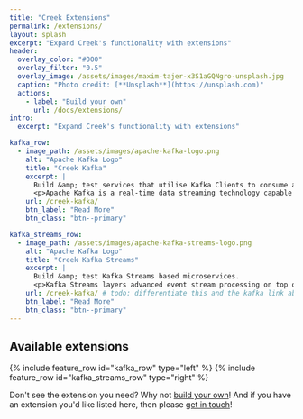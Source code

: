 ```yaml
---
title: "Creek Extensions"
permalink: /extensions/
layout: splash
excerpt: "Expand Creek's functionality with extensions"
header:
  overlay_color: "#000"
  overlay_filter: "0.5"
  overlay_image: /assets/images/maxim-tajer-x3S1aGQNgro-unsplash.jpg
  caption: "Photo credit: [**Unsplash**](https://unsplash.com)"
  actions:
    - label: "Build your own"
      url: /docs/extensions/
intro:
  excerpt: "Expand Creek's functionality with extensions"

kafka_row:
  - image_path: /assets/images/apache-kafka-logo.png
    alt: "Apache Kafka Logo"
    title: "Creek Kafka"
    excerpt: |
      Build &amp; test services that utilise Kafka Clients to consume and produce data to and from Kafka.
      <p>Apache Kafka is a real-time data streaming technology capable of handling trillions of events per day.
    url: /creek-kafka/
    btn_label: "Read More"
    btn_class: "btn--primary"

kafka_streams_row:
  - image_path: /assets/images/apache-kafka-streams-logo.png
    alt: "Apache Kafka Logo"
    title: "Creek Kafka Streams"
    excerpt: |
      Build &amp; test Kafka Streams based microservices.
      <p>Kafka Streams layers advanced event stream processing on top of Kafka.
    url: /creek-kafka/ # todo: differentiate this and the kafka link above.
    btn_label: "Read More"
    btn_class: "btn--primary"
---
```


## Available extensions

{% include feature_row id="kafka_row" type="left" %}
{% include feature_row id="kafka_streams_row" type="right" %}

Don't see the extension you need? Why not [build your own](/docs/extensions)!
And if you have an extension you'd like listed here, then please [get in touch][serviceDiscussion]!

[serviceDiscussion]: https://github.com/creek-service/creek-service/discussions/new